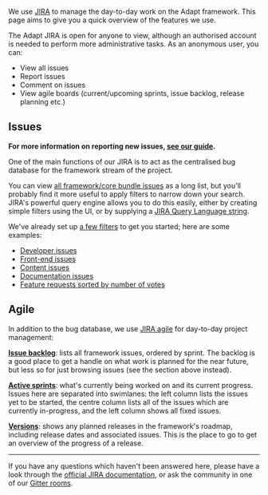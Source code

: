 We use [JIRA](https://adaptlearning.atlassian.net/) to manage the day-to-day work on the Adapt framework. This page aims to give you a quick overview of the features we use.

The Adapt JIRA is open for anyone to view, although an authorised account is needed to perform more administrative tasks. As an anonymous user, you can:
- View all issues
- Report issues
- Comment on issues
- View agile boards (current/upcoming sprints, issue backlog, release planning etc.)

## Issues

**For more information on reporting new issues, [see our guide](https://github.com/adaptlearning/adapt_framework/wiki/Bugs-and-features).**

One of the main functions of our JIRA is to act as the centralised bug database for the framework stream of the project.

You can view [all framework/core bundle issues](https://adaptlearning.atlassian.net/browse/ABU-1041?jql=project%20%3D%20ABU) as a long list, but you'll probably find it more useful to apply filters to narrow down your search. JIRA's powerful query engine allows you to do this easily, either by creating simple filters using the UI, or by supplying a [JIRA Query Language string](https://confluence.atlassian.com/jiracloud/advanced-searching-735937166.html).

We've already set up [a few filters](https://adaptlearning.atlassian.net/secure/ManageFilters.jspa#filterView=popular) to get you started; here are some examples:
- [Developer issues](https://adaptlearning.atlassian.net/issues/?filter=11401)
- [Front-end issues](https://adaptlearning.atlassian.net/issues/?filter=11402)
- [Content issues](https://adaptlearning.atlassian.net/issues/?filter=11406)
- [Documentation issues](https://adaptlearning.atlassian.net/issues/?filter=11405)
- [Feature requests sorted by number of votes](https://adaptlearning.atlassian.net/issues/?filter=10801)

## Agile

In addition to the bug database, we use [JIRA agile](https://adaptlearning.atlassian.net/secure/RapidBoard.jspa?rapidView=7) for day-to-day project management:

[**Issue backlog**](https://adaptlearning.atlassian.net/secure/RapidBoard.jspa?rapidView=7&projectKey=ABU&view=planning.nodetail): lists all framework issues, ordered by sprint. The backlog is a good place to get a handle on what work is planned for the near future, but less so for just browsing issues (see the section above instead).

[**Active sprints**](https://adaptlearning.atlassian.net/secure/RapidBoard.jspa?rapidView=7&projectKey=ABU): what's currently being worked on and its current progress. Issues here are separated into swimlanes: the left column lists the issues yet to be started, the centre column lists all of the issues which are currently in-progress, and the left column shows all fixed issues.

[**Versions**](https://adaptlearning.atlassian.net/projects/ABU?selectedItem=com.atlassian.jira.jira-projects-plugin:release-page): shows any planned releases in the framework's roadmap, including release dates and associated issues. This is the place to go to get an overview of the progress of a release.

***

If you have any questions which haven't been answered here, please have a look through the [official JIRA documentation](https://confluence.atlassian.com/jira/jira-documentation-1556.html), or ask the community in one of our [Gitter rooms](https://gitter.im/orgs/adaptlearning/rooms).